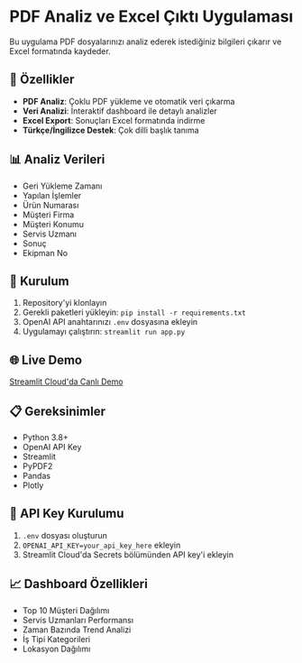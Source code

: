 # PDF Analiz ve Excel Çıktı Uygulaması

Bu uygulama PDF dosyalarınızı analiz ederek istediğiniz bilgileri çıkarır ve Excel formatında kaydeder.

## 🌟 Özellikler

- **PDF Analiz**: Çoklu PDF yükleme ve otomatik veri çıkarma
- **Veri Analizi**: İnteraktif dashboard ile detaylı analizler
- **Excel Export**: Sonuçları Excel formatında indirme
- **Türkçe/İngilizce Destek**: Çok dilli başlık tanıma

## 📊 Analiz Verileri

- Geri Yükleme Zamanı
- Yapılan İşlemler
- Ürün Numarası
- Müşteri Firma
- Müşteri Konumu
- Servis Uzmanı
- Sonuç
- Ekipman No

## 🔧 Kurulum

1. Repository'yi klonlayın
2. Gerekli paketleri yükleyin: `pip install -r requirements.txt`
3. OpenAI API anahtarınızı `.env` dosyasına ekleyin
4. Uygulamayı çalıştırın: `streamlit run app.py`

## 🌐 Live Demo

[Streamlit Cloud'da Canlı Demo](https://your-app-url.streamlit.app)

## 📋 Gereksinimler

- Python 3.8+
- OpenAI API Key
- Streamlit
- PyPDF2
- Pandas
- Plotly

## 🔐 API Key Kurulumu

1. `.env` dosyası oluşturun
2. `OPENAI_API_KEY=your_api_key_here` ekleyin
3. Streamlit Cloud'da Secrets bölümünden API key'i ekleyin

## 📈 Dashboard Özellikleri

- Top 10 Müşteri Dağılımı
- Servis Uzmanları Performansı
- Zaman Bazında Trend Analizi
- İş Tipi Kategorileri
- Lokasyon Dağılımı
